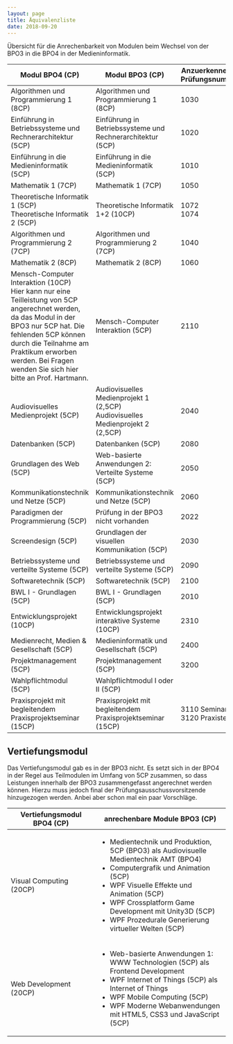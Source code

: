 ```yaml
---
layout: page
title: Äquivalenzliste
date: 2018-09-20
---
```


Übersicht für die Anrechenbarkeit von Modulen beim Wechsel von der BPO3 in die BPO4 in der Medieninformatik.


  <table cellspacing="0" cellpadding="0" class="t1">
    <thead>
      <tr>
        <th width="40%">Modul BPO4 (CP)</th>
        <th width="40%">Modul BPO3 (CP)</th>
        <th>Anzuerkennende Prüfungsnummer</th>
      </tr>
    </thead>
      <tbody>
      <tr>
        <td>Algorithmen und Programmierung 1 (8CP)</td>
        <td>Algorithmen und Programmierung 1 (8CP)</td>
        <td>1030</td>
      </tr>
      <tr>
        <td>Einführung in Betriebssysteme und Rechnerarchitektur<span class="Apple-converted-space">  </span>(5CP)</td>
        <td>Einführung in Betriebssysteme und Rechnerarchitektur (5CP)</td>
        <td>1020</td>
      </tr>
      <tr>
        <td>Einführung in die Medieninformatik<span class="Apple-converted-space">  </span>(5CP)</td>
        <td>Einführung in die Medieninformatik (5CP)</td>
        <td>1010</td>
      </tr>
      <tr>
        <td>Mathematik 1 (7CP)</td>
        <td>Mathematik 1 (7CP)</td>
        <td>1050</td>
      </tr>
      <tr>
        <td>Theoretische Informatik 1 (5CP)<br>Theoretische Informatik 2 (5CP)</td>
        <td>Theoretische Informatik 1+2 (10CP)</td>
        <td>1072<br>1074</td>
      </tr>
      <tr>
        <td>Algorithmen und Programmierung 2 (7CP)</td>
        <td>Algorithmen und Programmierung 2 (7CP)</td>
        <td>1040</td>
      </tr>
      <tr>
        <td>Mathematik 2 (8CP)</td>
        <td>Mathematik 2 (8CP)</td>
        <td>1060</td>
      </tr>
      <tr>
        <td>Mensch-Computer Interaktion (10CP)<br><span class="is-small is-less-important">Hier kann nur eine Teilleistung von 5CP angerechnet werden, da das Modul in der BPO3 nur 5CP hat. Die fehlenden 5CP können durch die Teilnahme am Praktikum erworben werden. Bei Fragen wenden Sie sich hier bitte an Prof. Hartmann.</span></td>
        <td>Mensch-Computer Interaktion (5CP)</td>
        <td>2110</td>
      </tr>
      <tr>
        <td>Audiovisuelles Medienprojekt (5CP)</td>
        <td>Audiovisuelles Medienprojekt 1 (2,5CP)<br>Audiovisuelles Medienprojekt 2 (2,5CP)</td>
        <td>2040</td>
      </tr>
      <tr>
        <td>Datenbanken (5CP)</td>
        <td>Datenbanken (5CP)</td>
        <td>2080</td>
      </tr>
      <tr>
        <td>Grundlagen des Web (5CP)</td>
        <td>Web-basierte Anwendungen 2: Verteilte Systeme (5CP)</td>
        <td>2050</td>
      </tr>
      <tr>
        <td>Kommunikationstechnik und Netze (5CP)</td>
        <td>Kommunikationstechnik und Netze (5CP)</td>
        <td>2060</td>
      </tr>
      <tr>
        <td>Paradigmen der Programmierung (5CP)</td>
        <td>Prüfung in der BPO3 nicht vorhanden</td>
        <td>2022</td>
      </tr>
      <tr>
        <td>Screendesign (5CP)</td>
        <td>Grundlagen der visuellen Kommunikation (5CP)</td>
        <td>2030</td>
      </tr>
      <tr>
        <td>Betriebssysteme und verteilte Systeme (5CP)</td>
        <td>Betriebssysteme und verteilte Systeme (5CP)</td>
        <td>2090</td>
      </tr>
      <tr>
        <td>Softwaretechnik (5CP)</td>
        <td>Softwaretechnik (5CP)</td>
        <td>2100</td>
      </tr>
      <tr>
        <td>BWL I - Grundlagen (5CP)</td>
        <td>BWL I - Grundlagen (5CP)</td>
        <td>2010</td>
      </tr>
      <tr>
        <td>Entwicklungsprojekt (10CP)</td>
        <td>Entwicklungsprojekt interaktive Systeme (10CP)</td>
        <td>2310</td>
      </tr>
      <tr>
        <td>Medienrecht, Medien & Gesellschaft (5CP)</td>
        <td>Medieninformatik und Gesellschaft (5CP)</td>
        <td>2400</td>
        </tr>
      <tr>
        <td>Projektmanagement (5CP)</td>
        <td>Projektmanagement (5CP)</td>
        <td>3200</td>
      </tr>
      <tr>
        <td>Wahlpflichtmodul (5CP)</td>
        <td>Wahlpflichtmodul I oder II (5CP)</td>
        <td></td>
      </tr>
      <tr>
        <td>Praxisprojekt mit begleitendem Praxisprojektseminar (15CP)</td>
        <td>Praxisprojekt mit begleitendem Praxisprojektseminar (15CP)</td>
        <td>3110 Seminar<br>3120 Praxisteil</td>
      </tr>
    </tbody>
  </table>


## Vertiefungsmodul

Das Vertiefungsmodul gab es in der BPO3 nicht. Es setzt sich in der BPO4 in der Regel aus Teilmodulen im Umfang von 5CP zusammen, so dass Leistungen innerhalb der BPO3 zusammengefasst angerechnet werden können. Hierzu muss jedoch final der Prüfungsausschussvorsitzende hinzugezogen werden. Anbei aber schon mal ein paar Vorschläge.

<table cellspacing="0" cellpadding="0" class="t1">
    <thead>
      <tr>
        <th width="40%">Vertiefungsmodul BPO4 (CP)</th>
        <th width="60%">anrechenbare Module BPO3 (CP)</th>
      </tr>
    </thead>
      <tbody>
      <tr>
        <td>Visual Computing (20CP)</td>
        <td>
          <ul>
            <li>Medientechnik und Produktion, 5CP (BPO3) als Audiovisuelle Medientechnik AMT (BPO4)</li>
            <li>Computergrafik und Animation (5CP)</li>
            <li>WPF Visuelle Effekte und Animation (5CP)</li>
            <li>WPF Crossplatform Game Development mit Unity3D (5CP)</li>
            <li>WPF Prozedurale Generierung virtueller Welten (5CP)</li>
          </ul>
        </td>
      </tr>
      <tr>
        <td>Web Development (20CP)</td>
        <td>
          <ul>
            <li>Web-basierte Anwendungen 1: WWW Technologien (5CP) als Frontend Development</li>
            <li>WPF Internet of Things (5CP) als Internet of Things</li>
            <li>WPF Mobile Computing (5CP)</li>
            <li>WPF Moderne Webanwendungen mit HTML5, CSS3 und JavaScript (5CP)</li>
          </ul>
        </td>
      </tr>
    </tbody>
  </table>




